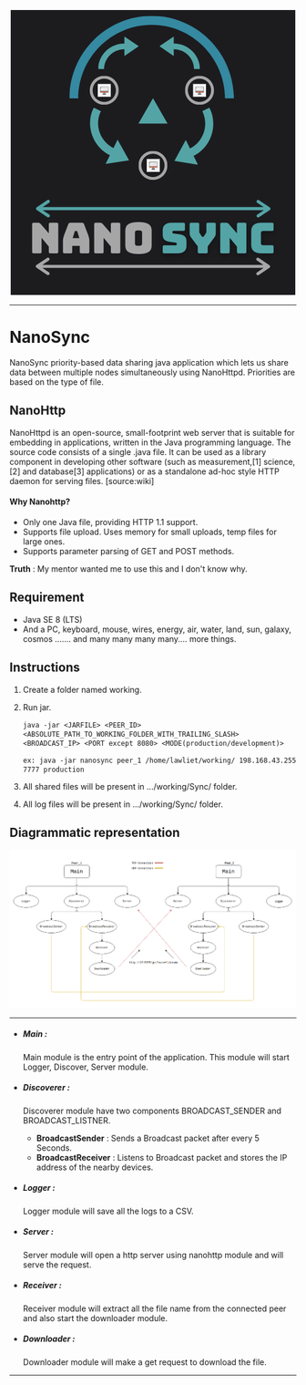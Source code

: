 

<p align = 'center'>

<img src='./asset/images/logo.png'>

</p>

---

# NanoSync

NanoSync priority-based data sharing java application which lets us share data between multiple nodes simultaneously using NanoHttpd.
Priorities are based on the type of file.

## NanoHttp
NanoHttpd is an open-source, small-footprint web server that is suitable for embedding in applications, written in the Java programming language. The source code consists of a single .java file. It can be used as a library component in developing other software (such as measurement,[1] science,[2] and database[3] applications) or as a standalone ad-hoc style HTTP daemon for serving files. [source:wiki]


#### Why Nanohttp?

* Only one Java file, providing HTTP 1.1 support.
* Supports file upload. Uses memory for small uploads, temp files for large ones.
* Supports parameter parsing of GET and POST methods.

**Truth** : My mentor wanted me to use this and I don't know why.

## Requirement
* Java SE 8 (LTS)
* And a PC, keyboard, mouse, wires, energy, air, water, land, sun, galaxy, cosmos ....... and many many many many.... more things. 

## Instructions

1) Create a folder named working.

2) Run jar.
    
    ``` 
    java -jar <JARFILE> <PEER_ID> <ABSOLUTE_PATH_TO_WORKING_FOLDER_WITH_TRAILING_SLASH> <BROADCAST_IP> <PORT except 8080> <MODE(production/development)>
    ```
    
    ``` 
    ex: java -jar nanosync peer_1 /home/lawliet/working/ 198.168.43.255 7777 production
    ```  
3) All shared files will be present in .../working/Sync/ folder.

4) All log files will be present in .../working/Sync/ folder.


## Diagrammatic representation

<p align = 'center'>

<img src='./asset/images/diagram.png'>

</p>

---
* ##### Main : 
    Main module is the entry point of the application.
    This module will start Logger, Discover, Server module.

* ##### Discoverer :
    Discoverer module have two components BROADCAST_SENDER and BROADCAST_LISTNER.
    * **BroadcastSender** : Sends a Broadcast packet after every 5 Seconds.
    * **BroadcastReceiver** : Listens to Broadcast packet and stores the IP address of the nearby devices.

* ##### Logger : 
    Logger module will save all the logs to a CSV.

* ##### Server : 
    Server module will open a http server using nanohttp module and will serve the request.

* ##### Receiver : 
    Receiver module will extract all the file name from the connected peer and also start the downloader module.
* ##### Downloader :
    Downloader module will make a get request to download the file.
---


